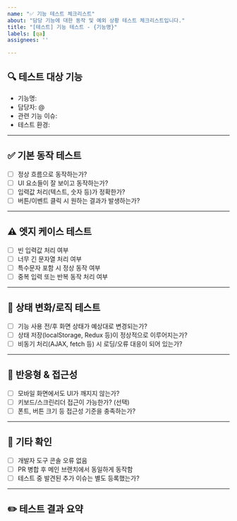```yaml
---
name: "✅ 기능 테스트 체크리스트"
about: "담당 기능에 대한 동작 및 예외 상황 테스트 체크리스트입니다."
title: "[테스트] 기능 테스트 - {기능명}"
labels: [qa]
assignees: ''

---
```


## 🔍 테스트 대상 기능

- 기능명: <!-- 예: 캘린더 일정 추가 -->
- 담당자: @<!-- GitHub ID -->
- 관련 기능 이슈: <!-- 예: #23 -->
- 테스트 환경: <!-- ex. Chrome / iOS Safari / Android Chrome / 데스크탑 등 -->

---

## ✅ 기본 동작 테스트
- [ ] 정상 흐름으로 동작하는가?
- [ ] UI 요소들이 잘 보이고 동작하는가?
- [ ] 입력값 처리(텍스트, 숫자 등)가 정확한가?
- [ ] 버튼/이벤트 클릭 시 원하는 결과가 발생하는가?

---

## ⚠️ 엣지 케이스 테스트
- [ ] 빈 입력값 처리 여부
- [ ] 너무 긴 문자열 처리 여부
- [ ] 특수문자 포함 시 정상 동작 여부
- [ ] 중복 입력 또는 반복 동작 처리 여부

---

## 🔄 상태 변화/로직 테스트
- [ ] 기능 사용 전/후 화면 상태가 예상대로 변경되는가?
- [ ] 상태 저장(localStorage, Redux 등)이 정상적으로 이루어지는가?
- [ ] 비동기 처리(AJAX, fetch 등) 시 로딩/오류 대응이 되어 있는가?

---

## 📱 반응형 & 접근성
- [ ] 모바일 화면에서도 UI가 깨지지 않는가?
- [ ] 키보드/스크린리더 접근이 가능한가? (선택)
- [ ] 폰트, 버튼 크기 등 접근성 기준을 충족하는가?

---

## 🧪 기타 확인
- [ ] 개발자 도구 콘솔 오류 없음
- [ ] PR 병합 후 메인 브랜치에서 동일하게 동작함
- [ ] 테스트 중 발견된 추가 이슈는 별도 등록했는가?

---

## ✏️ 테스트 결과 요약

<!--
예시:
- 테스트 기기: Chrome(Win 11), iPhone 14 Safari
- 확인 완료: 기본 입력, 로직 정상 작동
- 발견 이슈: #45, #46
-->
